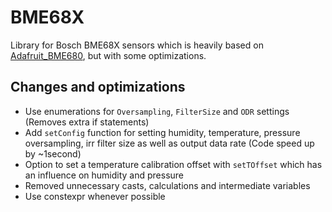 # BME68X
Library for Bosch BME68X sensors which is heavily based on [Adafruit_BME680](https://github.com/adafruit/Adafruit_BME680),
but with some optimizations.

## Changes and optimizations
- Use enumerations for `Oversampling`, `FilterSize` and `ODR` settings (Removes extra if statements)
- Add `setConfig` function for setting humidity, temperature, pressure oversampling, irr filter size as well as output data rate (Code speed up by ~1second)
- Option to set a temperature calibration offset with `setTOffset` which has an influence on humidity and pressure
- Removed unnecessary casts, calculations and intermediate variables
- Use constexpr whenever possible